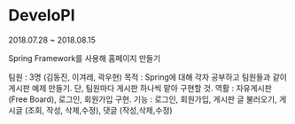 # DeveloPI

2018.07.28 ~ 2018.08.15

Spring Framework를 사용해 홈페이지 만들기

팀원 : 3명 (김동진, 이겨레, 곽우현)
목적 : Spring에 대해 각자 공부하고 팀원들과 같이 게시판 예제 만들기. 단, 팀원마다 게시판 하나씩 맡아 구현할 것.
역활 : 자유게시판(Free Board), 로그인, 회원가입 구현.
기능 : 로그인, 회원가입, 게시판 글 불러오기, 게시글 (조회, 작성, 삭제,수정), 댓글 (작성,삭제,수정) 
